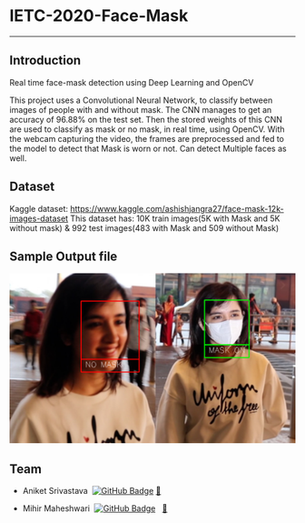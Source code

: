 # IETC-2020-Face-Mask
--------------------------------------------------------------------------
## Introduction
Real time face-mask detection using Deep Learning and OpenCV

This project uses a Convolutional Neural Network, to classify between images of people with and without mask. The CNN manages to get an accuracy of 96.88% on the test set. Then the stored weights of this CNN are used to classify as mask or no mask, in real time, using OpenCV. With the webcam capturing the video, the frames are preprocessed and fed to the model to detect that Mask is worn or not. Can detect Multiple faces as well.

## Dataset
Kaggle dataset: https://www.kaggle.com/ashishjangra27/face-mask-12k-images-dataset
This dataset has: 10K train images(5K with Mask and 5K without mask) & 992 test images(483 with Mask and 509 without Mask)

## Sample Output file
![Sample Output](https://github.com/Mihir3101/IETC-2020-Face-Mask/blob/main/sample%20output.png)

## Team
- Aniket Srivastava &nbsp;[![GitHub Badge](https://img.shields.io/badge/Aniket-black?style=flat&logo=github&logoColor=white)](https://github.com/Aniket-Srivastava-21)  [🔗](https://iet.nitk.ac.in/member/aniketsrivastava)

- Mihir Maheshwari &nbsp;[![GitHub Badge](https://img.shields.io/badge/Mihir3101-black?style=flat&logo=github&logoColor=white)](https://github.com/Mihir3101) &nbsp; [🔗](https://iet.nitk.ac.in/member/maheshwarimihirpremjibhai/)
